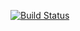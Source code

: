 [![Build Status](https://travis-ci.org/benskov95/CA1_Bornholm.svg?branch=master)](https://travis-ci.org/benskov95/CA1_Bornholm)
